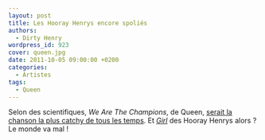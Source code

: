 ```yaml
---
layout: post
title: Les Hooray Henrys encore spoliés
authors:
  - Dirty Henry
wordpress_id: 923
cover: queen.jpg
date: 2011-10-05 09:00:00 +0200
categories:
  - Artistes
tags:
  - Queen
---
```


Selon des scientifiques, _We Are The Champions_, de Queen,
[serait la chanson la plus catchy de tous les temps](http://www.nme.com/news/queen/59530).
Et [_Girl_](XXX) des Hooray Henrys alors ? Le monde va mal !
